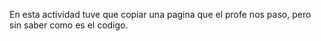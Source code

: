 En esta actividad tuve que copiar una pagina que el profe nos paso, pero sin saber como es el codigo.
